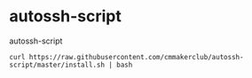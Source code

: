 # autossh-script

autossh-script


    curl https://raw.githubusercontent.com/cmmakerclub/autossh-script/master/install.sh | bash
